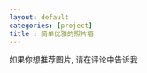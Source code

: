 ```yaml
---
layout: default
categories: [project]
title : 简单优雅的照片墙
---
```

<link href="main.css" rel="stylesheet" type="text/css">

<div class="photowall-tips">如果你想推荐图片, 请在评论中告诉我</div>
<div class="photowall-container">
</div>
<div class="clearfix"></div>
<script type="text/javascript" src="jquery-ui-1.10.2.custom.js"></script>
<script type="text/javascript">
    /* 定义随机left，top和旋转值 */
    $(document).ready(function(){

        
    
        setTimeout(function(){
            $(".ad-page-footer").hide();
        },10);
        var zindex = 2;
        var w =  tk.min($(window).width(), screen.width, screen.availWidth) - 300;
        var h =  tk.min($(window).height(), screen.height, screen.availHeight) - 300;
        
        if(tk.isMobile.any()){
            w =  w + 150;
            h =  h + 150;
        }
        
        function defineRandom(){
            var randomLeft = Math.floor(w*(Math.random())), /* 图片left值 */
            randomTop =  Math.floor(h*Math.random()) , /* 图片top值 */
            randomRotate = 20 - Math.floor(40*Math.random()); /* 图片旋转角度 */
            return {
                left: randomLeft,
                top: randomTop,
                rotate:randomRotate
            }
        }
        
        
        function draggableNote(){
            $(".photowall-container img").draggable({
                containment: $(".photowall-container"),
                zIndex: 2700,
                start: function(){
                    $(this).css({"position": "absolute","transform":"rotate(0deg)","cursor": "crosshair", "transition":"0ms"}); /* 开始拖动图片旋转为0，鼠标样式改变 */
                },
                stop: function(){
                    var _obj = defineRandom();
                    zindex = zindex + 1;
                    $(this).css({"position": "absolute","transform":"rotate("+_obj.rotate+"deg)","cursor": "pointer", "z-index":zindex, "transition":"500ms"}); /* 停止拖动，旋转为随机的 */
                }
            });
            
        }
        
        function changeSize(){
            $(".photowall-container img").each(function(i,v){
                var img = $(v);
                if(tk.isMobile.any()){
                    img.css("width","45%");
                }else{
                    img.css("width","15%");
                }
                
            })
        }
        
        function getImageClassIndex(seed){
            return Math.ceil(Math.random()*seed);
        }
        
        function defineSevenDiv($own){
            var _obj = defineRandom();
            $own.css({"transform":"rotate("+_obj.rotate+"deg)"}); /* 设置随机旋转值 */
            $own.css({"position": "absolute"}); /* 设置随机旋转值 */
            $own.animate({left: _obj.left+"px",top: _obj.top+"px"}); /* 随机排布 */
        }
        
        
        function addTag(img){
            var className = "img-" + (getImageClassIndex(6) + 1);
            $(".photowall-container").append("<img class=\"photowall-img "+className+"\" src=\""+img.url+"\">");
            defineSevenDiv($(".photowall-container").find("img:last"));
        }
        
        $.get("/data/photowall_data.json",function(d){
            var c = {}, key, name;
            for(var i in d){
                key = getImageClassIndex(d.length*3);
                name = "_" + key;
                while(name in c){
                    key = getImageClassIndex(d.length*3);
                    name = "_" + key;
                }
                c["_" + key] = key;
            }
            
            for(var i in c){
                var key = c[i];
                if(key < d.length){
                     addTag(d[key]);
                }
               
            }
            
            
            /* 拖动祝福卡片 */
            draggableNote();
            changeSize();
        },"json");
        
    });
</script>
